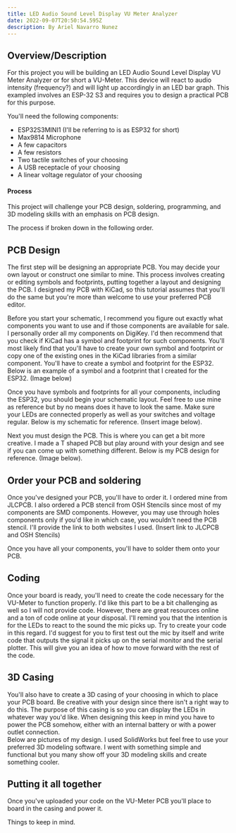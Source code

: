 ```yaml
---
title: LED Audio Sound Level Display VU Meter Analyzer
date: 2022-09-07T20:50:54.595Z
description: By Ariel Navarro Nunez
---
```

## Overview/Description


For this project you will be building an LED Audio Sound Level Display VU Meter Analyzer or for short a VU-Meter. 
This device will react to audio intensity (frequency?) and will light up accordingly in an LED bar graph. This exampled involves an ESP-32 S3 and requires you to design a practical PCB for this purpose. 

You'll need the following components:

* ESP32­S3­MINI­1 (I'll be referring to is as ESP32 for short)
* Max9814 Microphone
* A few capacitors 
* A few resistors
* Two tactile switches of your choosing
* A USB receptacle of your choosing
* A linear voltage regulator of your choosing

#### Process


This project will challenge your PCB design, soldering, programming, and 3D modeling skills with an emphasis on PCB design.

The process if broken down in the following order.

## PCB Design


The first step will be designing an appropriate PCB. You may decide your own layout or construct one similar to mine.
This process involves creating or editing symbols and footprints, putting together a layout and designing the PCB.
I designed my PCB with KiCad, so this tutorial assumes that you'll do the same but you're more than welcome to use your preferred PCB editor.

Before you start your schematic, I recommend you figure out exactly what components you want to use and if those components are available for sale. I personally order all my components on DigiKey. I'd then recommend that you check if KiCad has a symbol and footprint for such components. You'll most likely find that you'll have to create your own symbol and footprint or copy one of the existing ones in the KiCad libraries from a similar component. You'll have to create a symbol and footprint for the ESP32. 
Below is an example of a symbol and a footprint that I created for the ESP32. (Image below)

Once you have symbols and footprints for all your components, including the ESP32, you should begin your schematic layout. Feel free to use mine as reference but by no means does it have to look the same. Make sure your LEDs are connected properly as well as your switches and voltage regular. 
Below is my schematic for reference. (Insert image below).

Next you must design the PCB. This is where you can get a bit more creative. I made a T shaped PCB but play around with your design and see if you can come up with something different. 
Below is my PCB design for reference. (Image below).   

## Order your PCB and soldering 


Once you've designed your PCB, you'll have to order it. I ordered mine from JLCPCB. I also ordered a PCB stencil from OSH Stencils since most of my components are SMD components. However, you may use through holes components only if you'd like in which case, you wouldn't need the PCB stencil.
I'll provide the link to both websites I used. (Insert link to JLCPCB and OSH Stencils)

Once you have all your components, you'll have to solder them onto your PCB.  

## Coding


Once your board is ready, you'll need to create the code necessary for the VU-Meter to function properly. I'd like this part to be a bit challenging as well so I will not provide code. However, there are great resources online and a ton of code online at your disposal. I'll remind you that the intention is for the LEDs to react to the sound the mic picks up. Try to create your code in this regard. I'd suggest for you to first test out the mic by itself and write code that outputs the signal it picks up on the serial monitor and the serial plotter. This will give you an idea of how to move forward with the rest of the code.  

## 3D Casing


You'll also have to create a 3D casing of your choosing in which to place your PCB board. Be creative with your design since there isn't a right way to do this. The purpose of this casing is so you can display the LEDs in whatever way you'd like. When designing this keep in mind you have to power the PCB somehow, either with an internal battery or with a power outlet connection.\
Below are pictures of my design. I used SolidWorks but feel free to use your preferred 3D modeling software. I went with something simple and functional but you many show off your 3D modeling skills and create something cooler.

## Putting it all together 


Once you've uploaded your code on the VU-Meter PCB you'll place to board in the casing and power it. 



Things to keep in mind.